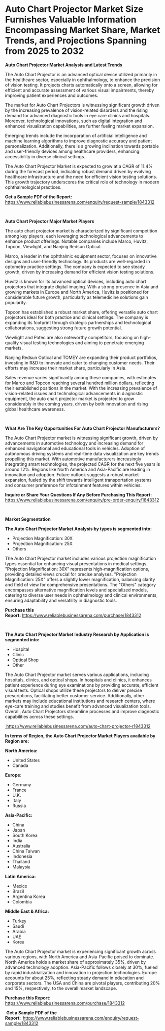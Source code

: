 <p><h1>Auto Chart Projector Market Size Furnishes Valuable Information Encompassing Market Share, Market Trends, and Projections Spanning from 2025 to 2032</h1></p><p><strong>Auto Chart Projector Market Analysis and Latest Trends</strong></p>
<p><p>The Auto Chart Projector is an advanced optical device utilized primarily in the healthcare sector, especially in ophthalmology, to enhance the precision of vision testing. It projects charts automatically onto a screen, allowing for efficient and accurate assessment of various visual impairments, thereby improving patient experiences and outcomes. </p><p>The market for Auto Chart Projectors is witnessing significant growth driven by the increasing prevalence of vision-related disorders and the rising demand for advanced diagnostic tools in eye care clinics and hospitals. Moreover, technological innovations, such as digital integration and enhanced visualization capabilities, are further fueling market expansion. </p><p>Emerging trends include the incorporation of artificial intelligence and machine learning algorithms to improve diagnostic accuracy and patient personalization. Additionally, there is a growing inclination towards portable and user-friendly devices among healthcare providers, enhancing accessibility in diverse clinical settings. </p><p>The Auto Chart Projector Market is expected to grow at a CAGR of 11.4% during the forecast period, indicating robust demand driven by evolving healthcare infrastructure and the need for efficient vision testing solutions. This growth trajectory underscores the critical role of technology in modern ophthalmological practices.</p></p>
<p><strong>Get a Sample PDF of the Report:&nbsp;</strong> <a href="https://www.reliablebusinessarena.com/enquiry/request-sample/1843312?utm_campaign=2988&utm_medium=2&utm_source=Github&utm_content=ia&utm_term=13042025&utm_id=auto-chart-projector">https://www.reliablebusinessarena.com/enquiry/request-sample/1843312</a></p>
<p>&nbsp;</p>
<p><strong>Auto Chart Projector Major Market Players</strong></p>
<p><p>The auto chart projector market is characterized by significant competition among key players, each leveraging technological advancements to enhance product offerings. Notable companies include Marco, Huvitz, Topcon, Viewlight, and Nanjing Redsun Optical. </p><p>Marco, a leader in the ophthalmic equipment sector, focuses on innovative designs and user-friendly technology. Its products are well-regarded in optometry practice settings. The company is expected to see steady growth, driven by increasing demand for efficient vision testing solutions.</p><p>Huvitz is known for its advanced optical devices, including auto chart projectors that integrate digital imaging. With a strong presence in Asia and growing markets in Europe and North America, Huvitz is positioned for considerable future growth, particularly as telemedicine solutions gain popularity.</p><p>Topcon has established a robust market share, offering versatile auto chart projectors ideal for both practice and clinical settings. The company is expanding its footprint through strategic partnerships and technological collaborations, suggesting strong future growth potential. </p><p>Viewlight and Potec are also noteworthy competitors, focusing on high-quality visual testing technologies and aiming to penetrate emerging markets. </p><p>Nanjing Redsun Optical and TOMEY are expanding their product portfolios, investing in R&D to innovate and cater to changing customer needs. Their efforts may increase their market share, particularly in Asia.</p><p>Sales revenue varies significantly among these companies, with estimates for Marco and Topcon reaching several hundred million dollars, reflecting their established positions in the market. With the increasing prevalence of vision-related issues and technological advancements in diagnostic equipment, the auto chart projector market is projected to grow considerably in the coming years, driven by both innovation and rising global healthcare awareness.</p></p>
<p>&nbsp;</p>
<p><strong>What Are The Key Opportunities For Auto Chart Projector Manufacturers?</strong></p>
<p><p>The Auto Chart Projector market is witnessing significant growth, driven by advancements in automotive technology and increasing demand for enhanced navigational and educational tools in vehicles. Adoption of autonomous driving systems and real-time data visualization are key trends propelling this market. With automotive manufacturers increasingly integrating smart technologies, the projected CAGR for the next five years is around 12%. Regions like North America and Asia-Pacific are leading in innovation and adoption. Future outlook suggests a robust market expansion, fueled by the shift towards intelligent transportation systems and consumer preference for infotainment features within vehicles.</p></p>
<p><strong>Inquire or Share Your Questions If Any Before Purchasing This Report:</strong> <a href="https://www.reliablebusinessarena.com/enquiry/pre-order-enquiry/1843312?utm_campaign=2988&utm_medium=2&utm_source=Github&utm_content=ia&utm_term=13042025&utm_id=auto-chart-projector">https://www.reliablebusinessarena.com/enquiry/pre-order-enquiry/1843312</a></p>
<p>&nbsp;</p>
<p><strong>Market Segmentation</strong></p>
<p><strong>The Auto Chart Projector Market Analysis by types is segmented into:</strong></p>
<p><ul><li>Projection Magnification: 30X</li><li>Projection Magnification: 25X</li><li>Others</li></ul></p>
<p><p>The Auto Chart Projector market includes various projection magnification types essential for enhancing visual presentations in medical settings. "Projection Magnification: 30X" represents high-magnification options, providing detailed views crucial for precise analyses. "Projection Magnification: 25X" offers a slightly lower magnification, balancing clarity and field of view for comprehensive presentations. The "Others" category encompasses alternative magnification levels and specialized models, catering to diverse user needs in ophthalmology and clinical environments, ensuring adaptability and versatility in diagnostic tools.</p></p>
<p><strong>Purchase this Report:&nbsp;</strong><a href="https://www.reliablebusinessarena.com/purchase/1843312?utm_campaign=2988&utm_medium=2&utm_source=Github&utm_content=ia&utm_term=13042025&utm_id=auto-chart-projector">https://www.reliablebusinessarena.com/purchase/1843312</a></p>
<p>&nbsp;</p>
<p><strong>The Auto Chart Projector Market Industry Research by Application is segmented into:</strong></p>
<p><ul><li>Hospital</li><li>Clinic</li><li>Optical Shop</li><li>Other</li></ul></p>
<p><p>The Auto Chart Projector market serves various applications, including hospitals, clinics, and optical shops. In hospitals and clinics, it enhances patient experience during eye examinations by providing accurate, efficient visual tests. Optical shops utilize these projectors to deliver precise prescriptions, facilitating better customer service. Additionally, other markets may include educational institutions and research centers, where eye-care training and studies benefit from advanced visualization tools. Overall, Auto Chart Projectors streamline processes and improve diagnostic capabilities across these settings.</p></p>
<p><a href="https://www.reliablebusinessarena.com/auto-chart-projector-r1843312?utm_campaign=2988&utm_medium=2&utm_source=Github&utm_content=ia&utm_term=13042025&utm_id=auto-chart-projector">&nbsp;https://www.reliablebusinessarena.com/auto-chart-projector-r1843312</a></p>
<p><strong>In terms of Region, the Auto Chart Projector Market Players available by Region are:</strong></p>
<p>
    <p> <strong> North America: </strong>
        <ul>
            <li>United States</li>
            <li>Canada</li>
        </ul>
        </p> 
    <p> <strong> Europe: </strong>
        <ul>
            <li>Germany</li>
            <li>France</li>
            <li>U.K.</li>
            <li>Italy</li>
            <li>Russia</li>
        </ul>
        </p> 
    <p> <strong> Asia-Pacific: </strong>
        <ul>
            <li>China</li>
            <li>Japan</li>
            <li>South Korea</li>
            <li>India</li>
            <li>Australia</li>
            <li>China Taiwan</li>
            <li>Indonesia</li>
            <li>Thailand</li>
            <li>Malaysia</li>
        </ul>
        </p> 
    <p> <strong> Latin America: </strong>
        <ul>
            <li>Mexico</li>
            <li>Brazil</li>
            <li>Argentina Korea</li>
            <li>Colombia</li>
        </ul>
        </p> 
    <p> <strong> Middle East & Africa: </strong>
        <ul>
            <li>Turkey</li>
            <li>Saudi</li>
            <li>Arabia</li>
            <li>UAE</li>
            <li>Korea</li>
        </ul>
    </p>
    </p>
<p><p>The Auto Chart Projector market is experiencing significant growth across various regions, with North America and Asia-Pacific poised to dominate. North America holds a market share of approximately 35%, driven by advanced technology adoption. Asia-Pacific follows closely at 30%, fueled by rapid industrialization and innovation in projection technologies. Europe accounts for about 25%, reflecting steady demand in education and corporate sectors. The USA and China are pivotal players, contributing 20% and 15%, respectively, to the overall market landscape.</p></p>
<p><strong>Purchase this Report: </strong><a href="https://www.reliablebusinessarena.com/purchase/1843312?utm_campaign=2988&utm_medium=2&utm_source=Github&utm_content=ia&utm_term=13042025&utm_id=auto-chart-projector">https://www.reliablebusinessarena.com/purchase/1843312</a></p>
<p>&nbsp;<strong>Get a Sample PDF of the Report:&nbsp;&nbsp;</strong><a href="https://www.reliablebusinessarena.com/enquiry/request-sample/1843312?utm_campaign=2988&utm_medium=2&utm_source=Github&utm_content=ia&utm_term=13042025&utm_id=auto-chart-projector">https://www.reliablebusinessarena.com/enquiry/request-sample/1843312</a></p>
<p><strong></strong></p>
<p><p></p><p></p><p></p></p>